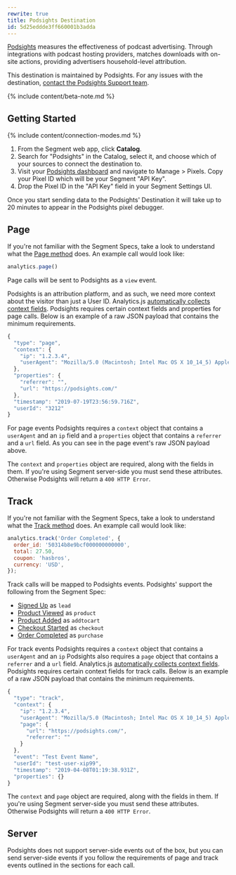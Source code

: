 ```yaml
---
rewrite: true
title: Podsights Destination
id: 5d25eddde3ff660001b3adda
---
```

[Podsights](https://podsights.com/?utm_source=segmentio&utm_medium=docs&utm_campaign=partners) measures the effectiveness of podcast advertising. Through integrations with podcast hosting providers, matches downloads with on-site actions, providing advertisers household-level attribution.

This destination is maintained by Podsights. For any issues with the destination, [contact the Podsights Support team](mailto:hello@podights.com).

{% include content/beta-note.md %}


## Getting Started

{% include content/connection-modes.md %}


1. From the Segment web app, click **Catalog**.
2. Search for "Podsights" in the Catalog, select it, and choose which of your sources to connect the destination to.
3. Visit your [Podsights dashboard](https://analytics.podsights.com) and navigate to Manage > Pixels. Copy your Pixel ID which will be your Segment "API Key".
4. Drop the Pixel ID in the "API Key" field in your Segment Settings UI.


Once you start sending data to the Podsights' Destination it will take up to 20 minutes to appear in the Podsights pixel debugger.

## Page

If you're not familiar with the Segment Specs, take a look to understand what the [Page method](/docs/connections/spec/page/) does. An example call would look like:

```js
analytics.page()
```

Page calls will be sent to Podsights as a `view` event.

Podsights is an attribution platform, and as such, we need more context about the visitor than just a User ID. Analytics.js [automatically collects context fields](/docs/connections/spec/common/#context-fields-automatically-collected). Podsights requires certain context fields and properties for page calls. Below is an example of a raw JSON payload that contains the minimum requirements.

```js
{
  "type": "page",
  "context": {
    "ip": "1.2.3.4",
    "userAgent": "Mozilla/5.0 (Macintosh; Intel Mac OS X 10_14_5) AppleWebKit/537.36 (KHTML, like Gecko) Chrome/75.0.3770.100 Safari/537.36"
  },
  "properties": {
    "referrer": "",
    "url": "https://podsights.com/"
  },
  "timestamp": "2019-07-19T23:56:59.716Z",
  "userId": "3212"
}
```

For page events Podsights requires a `context` object that contains a `userAgent` and an `ip` field and a `properties` object that contains a `referrer` and a `url` field.
As you can see in the page event's raw JSON payload above.

The `context` and `properties` object are required, along with the fields in them. If you're using Segment server-side you must send these attributes. Otherwise Podsights will return a `400 HTTP Error`.

## Track

If you're not familiar with the Segment Specs, take a look to understand what the [Track method](/docs/connections/spec/track/) does. An example call would look like:

```js
analytics.track('Order Completed', {
  order_id: '50314b8e9bcf000000000000',
  total: 27.50,
  coupon: 'hasbros',
  currency: 'USD',
});
```

Track calls will be mapped to Podsights events. Podsights' support the following from the Segment Spec:


* [Signed Up](/docs/connections/spec/b2b-saas/#signed-up) as `lead`
* [Product Viewed](/docs/connections/spec/ecommerce/v2/#product-viewed) as `product`
* [Product Added](/docs/connections/spec/ecommerce/v2/#product-added) as `addtocart`
* [Checkout Started](/docs/connections/spec/ecommerce/v2/#checkout-started) as `checkout`
* [Order Completed](/docs/connections/spec/ecommerce/v2/#order-completed) as `purchase`

For track events Podsights requires a `context` object that contains a `userAgent` and an `ip` Podsights also requires a `page` object that contains a `referrer` and a `url` field.
Analytics.js [automatically collects context fields](/docs/connections/spec/common/#context-fields-automatically-collected). Podsights requires certain context fields for track calls. Below is an example of a raw JSON payload that contains the minimum requirements.

```js
{
  "type": "track",
  "context": {
    "ip": "1.2.3.4",
    "userAgent": "Mozilla/5.0 (Macintosh; Intel Mac OS X 10_14_5) AppleWebKit/537.36 (KHTML, like Gecko) Chrome/75.0.3770.100 Safari/537.36",
    "page": {
      "url": "https://podsights.com/",
      "referrer": ""
    }
  },
  "event": "Test Event Name",
  "userId": "test-user-xip99",
  "timestamp": "2019-04-08T01:19:38.931Z",
  "properties": {}
}
```

The `context` and `page` object are required, along with the fields in them. If you're using Segment server-side you must send these attributes. Otherwise Podsights will return a `400 HTTP Error`.

## Server
Podsights does not support server-side events out of the box, but you can send server-side events if you follow the requirements of page and track events outlined in the sections for each call.
